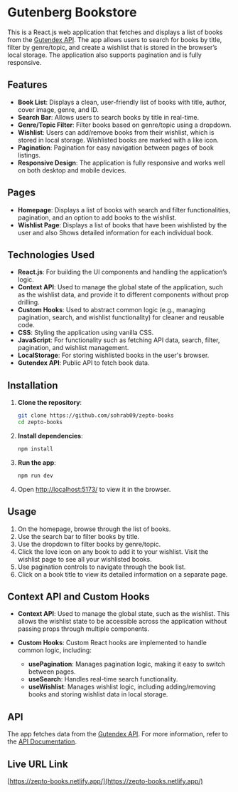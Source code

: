 # Gutenberg Bookstore

This is a React.js web application that fetches and displays a list of books from the [Gutendex API](https://gutendex.com/books). The app allows users to search for books by title, filter by genre/topic, and create a wishlist that is stored in the browser’s local storage. The application also supports pagination and is fully responsive.

## Features

- **Book List**: Displays a clean, user-friendly list of books with title, author, cover image, genre, and ID.
- **Search Bar**: Allows users to search books by title in real-time.
- **Genre/Topic Filter**: Filter books based on genre/topic using a dropdown.
- **Wishlist**: Users can add/remove books from their wishlist, which is stored in local storage. Wishlisted books are marked with a like icon.
- **Pagination**: Pagination for easy navigation between pages of book listings.
- **Responsive Design**: The application is fully responsive and works well on both desktop and mobile devices.
  
## Pages

- **Homepage**: Displays a list of books with search and filter functionalities, pagination, and an option to add books to the wishlist.
- **Wishlist Page**: Displays a list of books that have been wishlisted by the user and also Shows detailed information for each individual book.

## Technologies Used

- **React.js**: For building the UI components and handling the application’s logic.
- **Context API**: Used to manage the global state of the application, such as the wishlist data, and provide it to different components without prop drilling.
- **Custom Hooks**: Used to abstract common logic (e.g., managing pagination, search, and wishlist functionality) for cleaner and reusable code.
- **CSS**: Styling the application using vanilla CSS.
- **JavaScript**: For functionality such as fetching API data, search, filter, pagination, and wishlist management.
- **LocalStorage**: For storing wishlisted books in the user's browser.
- **Gutendex API**: Public API to fetch book data.

## Installation

1. **Clone the repository**:
   ```bash
   git clone https://github.com/sohrab09/zepto-books
   cd zepto-books
   ```

2. **Install dependencies**:
   ```bash
   npm install
   ```

3. **Run the app**:
   ```bash
   npm run dev
   ```

4. Open [http://localhost:5173/](http://localhost:5173/) to view it in the browser.

## Usage

1. On the homepage, browse through the list of books.
2. Use the search bar to filter books by title.
3. Use the dropdown to filter books by genre/topic.
4. Click the love icon on any book to add it to your wishlist. Visit the wishlist page to see all your wishlisted books.
5. Use pagination controls to navigate through the book list.
6. Click on a book title to view its detailed information on a separate page.

## Context API and Custom Hooks

- **Context API**: Used to manage the global state, such as the wishlist. This allows the wishlist state to be accessible across the application without passing props through multiple components.
  
- **Custom Hooks**: Custom React hooks are implemented to handle common logic, including:
  - **usePagination**: Manages pagination logic, making it easy to switch between pages.
  - **useSearch**: Handles real-time search functionality.
  - **useWishlist**: Manages wishlist logic, including adding/removing books and storing wishlist data in local storage.

## API

The app fetches data from the [Gutendex API](https://gutendex.com/books). For more information, refer to the [API Documentation](https://gutendex.com/).

## Live URL Link

[https://zepto-books.netlify.app/](https://zepto-books.netlify.app/)